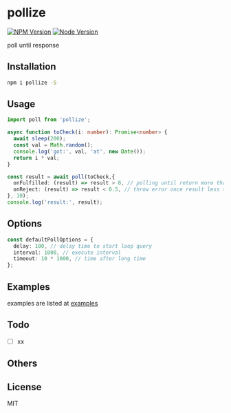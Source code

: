 # pollize

[![NPM Version][npm-image]][npm-url]
[![Node Version][node-image]][node-url]

poll until response

## Installation

```bash
npm i pollize -S
```

## Usage

```typescript
import poll from 'pollize';

async function toCheck(i: number): Promise<number> {
  await sleep(200);
  const val = Math.random();
  console.log('got:', val, 'at', new Date());
  return i * val;
}

const result = await poll(toCheck,{
  onFulfilled: (result) => result > 8, // polling until return more than 8
  onReject: (result) => result < 0.5, // throw error once result less than 0.5
}, 10);
console.log('result:', result);
```

## Options

```typescript
const defaultPollOptions = {
  delay: 100, // delay time to start loop query
  interval: 1000, // execute interval
  timeout: 10 * 1000, // time after long time
};
```

## Examples

examples are listed at [examples](https://github.com/cooperhsiung/pollize/tree/master/examples)

## Todo

- [ ] xx

## Others


## License

MIT

[npm-image]: https://img.shields.io/npm/v/pollize.svg
[npm-url]: https://www.npmjs.com/package/pollize
[node-image]: https://img.shields.io/badge/node.js-%3E=8-brightgreen.svg
[node-url]: https://nodejs.org/download/
